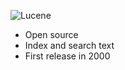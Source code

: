 ![Lucene](images/slides/es/lucene.png)

- Open source
- Index and search text
- First release in 2000